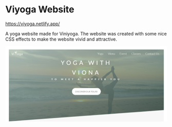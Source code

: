 # Viyoga Website

https://viyoga.netlify.app/

A yoga website made for Viniyoga. The website was created with some nice CSS effects to make the website vivid and attractive.

![Viyoga Website](https://github.com/amy83762100/viyoga/blob/master/src/img/viyoga.jpg 'Viyoga Website')
